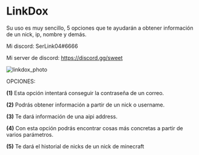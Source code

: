 # LinkDox
Su uso es muy sencillo, 5 opciones que te ayudarán a obtener información de un nick, ip, nombre y demás.

Mi discord: SerLink04#6666

Mi server de discord: https://discord.gg/sweet

![linkdox_photo](https://user-images.githubusercontent.com/66963108/99462453-02fb6480-2934-11eb-8047-a05a0f28ae1c.PNG)


OPCIONES:

**(1)** Esta opción intentará conseguir la contraseña de un correo.

**(2)** Podrás obtener información a partir de un nick o username.

**(3)** Te dará información de una aipi address.

**(4)** Con esta opción podrás encontrar cosas más concretas a partir de varios parámetros.

**(5)** Te dará el historial de nicks de un nick de minecraft

 
